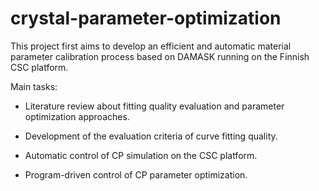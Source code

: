 # crystal-parameter-optimization
This project first aims to develop an efficient and automatic material parameter calibration process based on DAMASK running on the Finnish CSC platform. 

Main tasks: 

 - Literature review about fitting quality evaluation and parameter optimization approaches. 

 - Development of the evaluation criteria of curve fitting quality. 

 - Automatic control of CP simulation on the CSC platform. 

 - Program-driven control of CP parameter optimization.  
